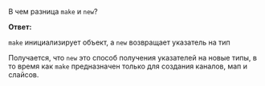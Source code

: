 В чем разница `make` и `new`?

**Ответ:**

`make` инициализирует объект, а `new` возвращает указатель на тип

Получается, что `new` это способ получения указателей на новые типы, 
в то время как `make` предназначен только для создания каналов, мап и слайсов.
